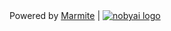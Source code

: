 <footer class="footer-content grid">
  <div>
    Powered by <a href="https://github.com/rochacbruno/marmite">Marmite</a> |
    <a href="https://notbyai.fyi/" target="_blank" rel="noreferrer">
      <img alt="nobyai logo" src="https://user-images.githubusercontent.com/62137266/225653923-a69103f5-b318-4e52-9ea1-95b61d388366.svg"></img>
    </a>
  </div>
</footer>